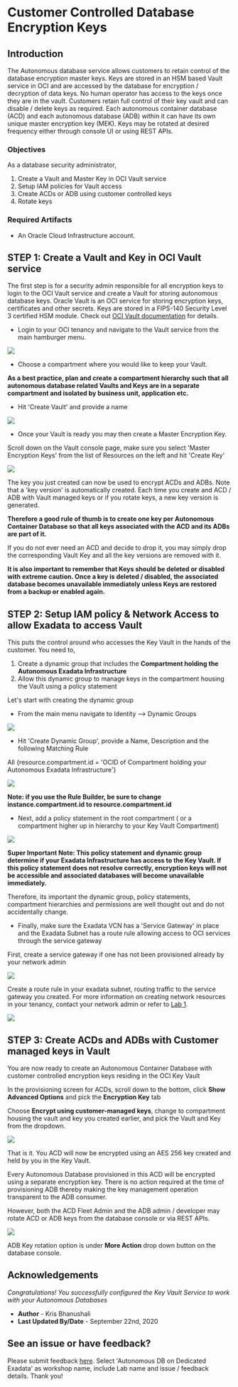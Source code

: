 # Customer Controlled Database Encryption Keys

## Introduction
The Autonomous database service allows customers to retain control of the database encryption master keys. Keys are stored in an HSM based Vault service in OCI and are accessed by the database for encryption / decryption of data keys. No human operator has access to the keys once they are in the vault. Customers retain full control of their key vault and can disable / delete keys as required. 
Each autonomous container database (ACD) and each autonomous database (ADB) within it can have its own unique master encryption key (MEK). Keys may be rotated at desired frequency either through console UI or using REST APIs.

[](youtube:JoAJ7lAgdkA)

### Objectives

As a database security administrator,
1. Create a Vault and Master Key in OCI Vault service 
2. Setup IAM policies for Vault access
3. Create ACDs or ADB using customer controlled keys
4. Rotate keys


### Required Artifacts

- An Oracle Cloud Infrastructure account.


## STEP 1: Create a Vault and Key in OCI Vault service

The first step is for a security admin responsible for all encryption keys to login to the OCI Vault service and create a Vault for storing autonomous database keys. Oracle Vault is an OCI service for storing encryption keys, certificates and other secrets. Keys are stored in a FIPS-140 Security Level 3 certified HSM module. Check out [OCI Vault documentation](https://docs.cloud.oracle.com/en-us/iaas/Content/KeyManagement/Concepts/keyoverview.htm) for details.


- Login to your OCI tenancy and navigate to the Vault service from the main hamburger menu.

![](./images/vault1.png)

- Choose a compartment where you would like to keep your Vault. 

**As a best practice, plan and create a compartment hierarchy such that all autonomous database related Vaults and Keys are in a separate compartment and isolated by business unit, application etc.**

- Hit 'Create Vault' and provide a name

![](./images/vault2.png)

- Once your Vault is ready you may then create a Master Encryption Key.

Scroll down on the Vault console page, make sure you select 'Master Encryption Keys' from the list of Resources on the left and hit 'Create Key'

![](./images/vault3.png)

The key you just created can now be used to encrypt ACDs and ADBs. Note that a 'key version' is automatically created. Each time you create and ACD / ADB with Vault managed keys or if you rotate keys, a new key version is generated. 

**Therefore a good rule of thumb is to create one key per Autonomous Container Database so that all keys associated with the ACD and its ADBs are part of it.**

If you do not ever need an ACD and decide to drop it, you may simply drop the corresponding Vault Key and all the key versions are removed with it. 

**It is also important to remember that Keys should be deleted or disabled with extreme caution. Once a key is deleted / disabled, the associated database becomes unavailable immediately unless Keys are restored from a backup or enabled again.**


## STEP 2: Setup IAM policy & Network Access to allow Exadata to access Vault

This puts the control around who accesses the Key Vault in the hands of the customer. You need to, 

1. Create a dynamic group that includes the **Compartment holding the Autonomous Exadata Infrastructure**
2. Allow this dynamic group to manage keys in the compartment housing the Vault using a policy statement

Let's start with creating the dynamic group

- From the main menu navigate to Identity --> Dynamic Groups

![](./images/dynamic.png)

- Hit 'Create Dynamic Group', provide a Name, Description and the following Matching Rule

All {resource.compartment.id = 'OCID of Compartment holding your Autonomous Exadata Infrastructure'}

![](./images/dynamic2.png)

**Note: if you use the Rule Builder, be sure to change instance.compartment.id to resource.compartment.id**

- Next, add a policy statement in the root compartment ( or a compartment higher up in hierarchy to your Key Vault Compartment)

![](./images/policy.png)


**Super Important Note: This policy statement and dynamic group determine if your Exadata Infrastructure has access to the Key Vault. If this policy statement does not resolve correctly, encryption keys will not be accessible and associated databases will become unavailable immediately.**

Therefore, its important the dynamic group,  policy statements, compartment hierarchies and permissions are well thought out and do not accidentally change.

- Finally, make sure the Exadata VCN has a 'Service Gateway' in place and the Exadata Subnet has a route rule allowing access to OCI services through the service gateway

First, create a service gateway if one has not been provisioned already by your network admin

![](./images/gateway.png)

Create a route rule in your exadata subnet, routing traffic to the service gateway you created. For more information on creating network resources in your tenancy, contact your network admin or refer to [Lab 1](?lab=lab-1-prepare-private-network-for-oci).

![](./images/routeRule.png)



## STEP 3: Create ACDs and ADBs with Customer managed keys in Vault

You are now ready to create an Autonomous Container Database with customer controlled encryption keys residing in the OCI Key Vault

In the provisioning screen for ACDs, scroll down to the bottom, click **Show Advanced Options** and pick the **Encryption Key** tab

Choose **Encrypt using customer-managed keys**, change to compartment housing the vault and key you created earlier, and pick the Vault and Key from the dropdown.

![](./images/create-acd.png)

That is it. You ACD will now be encrypted using an AES 256 key created and held by you in the Key Vault.

Every Autonomous Database provisioned in this ACD will be encrypted using a separate encryption key. There is no action required at the time of provisioning ADB thereby making the key management operation transparent to the ADB consumer. 

However, both the ACD Fleet Admin and the ADB admin / developer may rotate ACD or ADB keys from the database console or via REST APIs. 

![](./images/rotate-acd.png)

ADB Key rotation option is under **More Action** drop down button on the database console.


## Acknowledgements
*Congratulations! You successfully configured the Key Vault Service to work with your Autonomous Databases*

- **Author** - Kris Bhanushali
- **Last Updated By/Date** -  September 22nd, 2020


## See an issue or have feedback?  
Please submit feedback [here](https://apexapps.oracle.com/pls/apex/f?p=133:1:::::P1_FEEDBACK:1).   Select 'Autonomous DB on Dedicated Exadata' as workshop name, include Lab name and issue / feedback details. Thank you!
